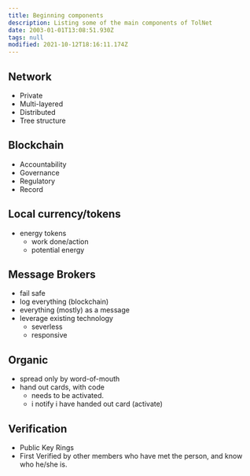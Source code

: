 ```yaml
---
title: Beginning components
description: Listing some of the main components of TolNet
date: 2003-01-01T13:08:51.930Z
tags: null
modified: 2021-10-12T18:16:11.174Z
---
```


## Network

- Private
- Multi-layered
- Distributed
- Tree structure

## Blockchain

- Accountability
- Governance
- Regulatory
- Record

## Local currency/tokens

- energy tokens
  - work done/action
  - potential energy

## Message Brokers

- fail safe
- log everything (blockchain)
- everything (mostly) as a message
- leverage existing technology
  - severless
  - responsive

## Organic

- spread only by word-of-mouth
- hand out cards, with code
  - needs to be activated.
  - i notify i have handed out card (activate)

## Verification

- Public Key Rings
- First Verified by other members who have met the person, and know who he/she is.
